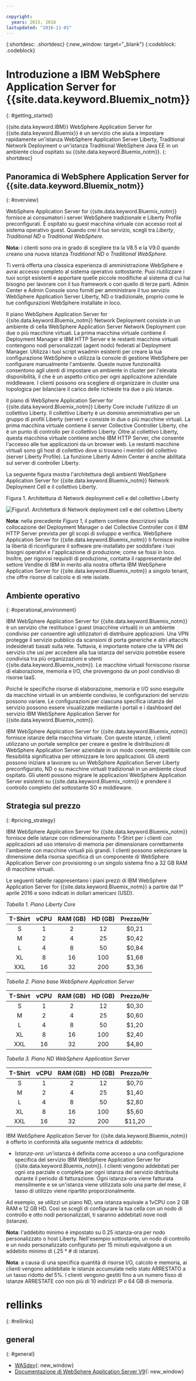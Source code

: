 ```yaml
---

copyright:
  years: 2015, 2016
lastupdated: "2016-11-01"
---
```


{:shortdesc: .shortdesc}
{:new_window: target="_blank"}
{:codeblock: .codeblock}

# Introduzione a IBM WebSphere Application Server for {{site.data.keyword.Bluemix_notm}}
{: #getting_started}

{{site.data.keyword.IBM}} WebSphere Application Server for {{site.data.keyword.Bluemix}} è un servizio che aiuta a impostare rapidamente un'istanza WebSphere Application Server Liberty, Traditional Network Deployment o un'istanza Traditional WebSphere Java EE in un ambiente cloud ospitato su {{site.data.keyword.Bluemix_notm}}.
{: shortdesc}

## Panoramica di WebSphere Application Server for {{site.data.keyword.Bluemix_notm}}
{: #overview}

WebSphere Application Server for {{site.data.keyword.Bluemix_notm}} fornisce ai consumatori i server WebSphere tradizionale e Liberty Profile preconfigurati. È ospitato su guest macchina virtuale con accesso root al
sistema operativo guest. Quando crei il tuo servizio, scegli tra *Liberty*, *Traditional ND* o *Traditional WebSphere*.

**Nota:** i clienti sono ora in grado di scegliere tra la V8.5 e la V9.0 quando creano una nuova istanza *Traditional ND* o *Traditional WebSphere*.

Ti verrà offerta una classica esperienza di amministrazione WebSphere e avrai accesso completo al sistema operativo
sottostante. Puoi riutilizzare i tuoi script esistenti e apportare quelle piccole modifiche al
sistema di cui hai bisogno per lavorare con il tuo framework o con quello di terze parti. Admin Center e Admin Console sono forniti per amministrare il tuo servizio WebSphere Application Server Liberty, ND o tradizionale, proprio come le tue configurazioni WebSphere installate in loco.

Il piano WebSphere Application Server for {{site.data.keyword.Bluemix_notm}} Network Deployment consiste in un ambiente di cella WebSphere Application Server Network Deployment con due o più macchine virtuali. La prima macchina virtuale contiene il Deployment Manager e IBM HTTP Server e le restanti macchine virtuali contengono nodi personalizzati (agent nodo) federati al Deployment Manager. Utilizza i tuoi script wsadmin esistenti per creare la tua configurazione WebSphere o utilizza la console di gestione WebSphere per configurare manualmente l'ambiente. Queste nuove funzionalità consentono agli utenti di impostare un ambiente in cluster per l'elevata disponibilità, il che è un aspetto critico per ogni applicazione aziendale middleware. I clienti possono ora scegliere di organizzare in cluster una topologica per bilanciare il carico delle richieste tra due o più istanze. 

Il piano di WebSphere Application Server for {{site.data.keyword.Bluemix_notm}} Liberty Core include l'utilizzo di un collettivo Liberty. Il collettivo Liberty è un dominio amministrativo per un gruppo di profili Liberty (server) e consiste in due o più macchine virtuali. La prima macchina virtuale contiene il server Collective Controller Liberty, che è un punto di controllo per il collettivo Liberty. Oltre al collettivo Liberty, questa macchina virtuale contiene anche IBM HTTP Server, che consente l'accesso alle tue applicazioni da un browser web. Le restanti macchine virtuali sono gli host di collettivo dove
si trovano i membri del collettivo (server Liberty Profile). La funzione Liberty Admin Center è anche abilitata sul server di controller Liberty.

La seguente figura mostra l'architettura degli ambienti WebSphere Application Server for {{site.data.keyword.Bluemix_notm}} Network Deployment Cell e il collettivo Liberty.

Figura 1. Architettura di Network deployment cell e del collettivo Liberty

![Figura1. Architettura di Network deployment cell e del collettivo Liberty](images/CellCollectiveDiagram.gif)

**Nota**: nella precedente *Figura 1*, il pattern contiene descrizioni sulla collocazione del Deployment Manager o del Collective Controller con il IBM HTTP Server prevista per gli scopi di sviluppo e verifica. WebSphere Application Server for {{site.data.keyword.Bluemix_notm}} ti fornisce inoltre la libertà di riconfigurare il software pre-installato per soddisfare i tuoi bisogni operativi e l'applicazione di produzione; come se fossi in loco. Inoltre, per rigorosi requisiti di produzione, contatta il rappresentante del settore Vendite di IBM in merito alla nostra offerta IBM WebSphere Application Server for {{site.data.keyword.Bluemix_notm}} a singolo tenant, che offre risorse di calcolo e di rete isolate. 


## Ambiente operativo
{: #operational_environment}

IBM WebSphere Application Server for {{site.data.keyword.Bluemix_notm}} è un servizio che restituisce i guest (macchine virtuali) in un ambiente condiviso per consentire agli utilizzatori di distribuire applicazioni. Una VPN
protegge il servizio pubblico da scansioni di porta generiche e altri attacchi indesiderati basati sulla rete. Tuttavia, è importante notare che la VPN del servizio che usi per accedere alla tua istanza del servizio potrebbe essere
condivisa tra più organizzazioni e utenti
{{site.data.keyword.Bluemix_notm}}. Le macchine virtuali
forniscono risorse di elaborazione, memoria e I/O, che provengono da un pool condiviso di
risorse IaaS.

Poiché le specifiche risorse di elaborazione, memoria e I/O sono eseguite da macchine virtuali in un ambiente condiviso, le configurazioni del servizio possono variare. Le configurazioni per ciascuna specifica istanza del servizio
possono essere visualizzate mediante i portali e i dashboard del servizio IBM WebSphere Application Server for {{site.data.keyword.Bluemix_notm}}.

IBM WebSphere Application Server for {{site.data.keyword.Bluemix_notm}} fornisce istanze della macchina virtuale. Con queste istanze, i clienti utilizzano un portale semplice per creare e gestire le distribuzioni di WebSphere Application Server aziendale in un modo coerente, ripetibile con flessibilità significativa per ottimizzare le loro applicazioni. Gli utenti possono iniziare a lavorare su un WebSphere Application Server Liberty preconfigurato, ND o su macchine virtuali tradizionali in un ambiente cloud ospitato. Gli utenti possono migrare le applicazioni WebSphere Application Server esistenti su {{site.data.keyword.Bluemix_notm}} e prendere il controllo completo del sottostante SO e middleware.

## Strategia sul prezzo
{: #pricing_strategy}

IBM WebSphere Application Server for {{site.data.keyword.Bluemix_notm}} fornisce delle istanze con ridimensionamento T-Shirt per i clienti con applicazioni ad uso intensivo di memoria per dimensionare correttamente l'ambiente con macchine virtuali più grandi. I clienti possono selezionare la dimensione della risorsa specifica di un componente di WebSphere Application Server con provisioning o un singolo sistema fino a 32 GB RAM di macchine virtuali.

Le seguenti tabelle rappresentano i piani prezzi di IBM WebSphere Application Server for {{site.data.keyword.Bluemix_notm}} a partire dal 1° aprile 2016 e sono indicati in dollari americani (USD).

*Tabella 1. Piano Liberty Core*

| **T-Shirt** | **vCPU** | **RAM (GB)** | **HD (GB)** | **Prezzo/Hr** |       
|:-------------:|:----------:|:--------------:|:-------------:|:--------------:|
| S | 1 | 2 | 12 | $0,21 |
| M | 2 | 4 | 25 | $0,42 |
| L | 4 | 8 | 50 | $0,84 |
| XL | 8 | 16 | 100 | $1,68 |
| XXL | 16 | 32 | 200 | $3,36 |

*Tabella 2. Piano base WebSphere Application Server*

| **T-Shirt** | **vCPU** | **RAM (GB)** | **HD (GB)** | **Prezzo/Hr** |       
|:-------------:|:----------:|:--------------:|:-------------:|:--------------:|
| S | 1 | 2 | 12 | $0,30 |
| M | 2 | 4 | 25 | $0,60 |
| L | 4 | 8 | 50 | $1,20 |
| XL | 8 | 16 | 100 | $2,40 |
| XXL | 16 | 32 | 200 | $4,80 |

*Tabella 3. Piano ND WebSphere Application Server*

| **T-Shirt** | **vCPU** | **RAM (GB)** | **HD (GB)** | **Prezzo/Hr** |       
|:-------------:|:----------:|:--------------:|:-------------:|:--------------:|
| S | 1 | 2 | 12 | $0,70 |
| M | 2 | 4 | 25 | $1,40 |
| L | 4 | 8 | 50 | $2,80 |
| XL | 8 | 16 | 100 | $5,60 |
| XXL | 16 | 32 | 200 | $11,20 |

<p></p>

IBM WebSphere Application Server for {{site.data.keyword.Bluemix_notm}} è offerto in conformità alla seguente metrica di addebito:

*  *Istanza-ora*: un'istanza è definita come accesso a una configurazione specifica del servizio IBM WebSphere Application Server for {{site.data.keyword.Bluemix_notm}}. I clienti vengono addebitati per ogni ora parziale o completa per ogni istanza del servizio distribuita durante il periodo di fatturazione. Ogni istanza-ora viene fatturata mensilmente e se un'istanza viene utilizzata solo una parte del mese, il tasso di utilizzo viene ripartito proporzionalmente.

Ad esempio, se utilizzi un piano ND, una istanza equivale a 1vCPU con 2 GB RAM e 12 GB HD. Così se scegli di configurare la tua cella con un nodo di controllo e otto nodi personalizzati, ti saranno addebitati nove nodi (istanze).

**Nota**: l'addebito minimo è impostato su 0.25 istanza-ora per nodo personalizzato o host Liberty. Nell'esempio sottostante, un nodo di controllo e un nodo personalizzato configurato per 15 minuti equivalgono a un addebito minimo di (.25 * # di istanze).

**Nota**: a causa di una specifica quantità di risorse I/O, calcolo e memoria, ai clienti vengono addebitate le istanze accumulate nello stato ARRESTATO a un tasso ridotto del 5%.  I clienti vengono gestiti fino a un numero fisso di istanze ARRESTATE con non più di 10 indirizzi IP o 64 GB di memoria.

# rellinks
{: #rellinks}
## general
{: #general}
* [WASdev](https://developer.ibm.com/wasdev/){: new_window}
* [Documentazione di WebSphere Application Server V9](http://www.ibm.com/support/knowledgecenter/SSEQTP_9.0.0/as_ditamaps/was900_welcome_base.html){: new_window}
